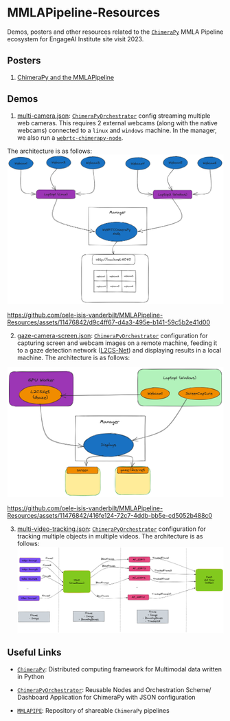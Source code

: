 # MMLAPipeline-Resources
Demos, posters and other resources related to the [`ChimeraPy`](https://github.com/oele-isis-vanderbilt/ChimeraPy.git) MMLA Pipeline ecosystem for EngageAI Institute site visit 2023.

## Posters
1. [ChimeraPy and the MMLAPipeline](./posters/ChimeraPyPoster.pdf)

## Demos
1. [multi-camera.json](./demos/multi-camera.json): [`ChimeraPyOrchestrator`](https://github.com/oele-isis-vanderbilt/ChimeraPyOrchestrator.git) config streaming multiple web cameras. This requires 2 external webcams (along with the native webcams) connected to a `linux` and `windows` machine. In the manager, we also run a [`webrtc-chimerapy-node`](https://github.com/oele-isis-vanderbilt/webrtc-chimerapy-node.git).

The architecture is as follows:
 ![multicamera.png](./images/multicamera.png)
 
 

https://github.com/oele-isis-vanderbilt/MMLAPipeline-Resources/assets/11476842/d9c4ff67-d4a3-495e-b141-59c5b2e41d00



2. [gaze-camera-screen.json](./demos/gaze-camera-screen.json): [`ChimeraPyOrchestrator`](https://github.com/oele-isis-vanderbilt/ChimeraPyOrchestrator.git) configuration for capturing screen and webcam images on a remote machine, feeding it to a gaze detection network ([L2CS-Net](https://github.com/Ahmednull/L2CS-Net)) and displaying results in a local machine. The architecture is as follows:

![gaze-detection.png](./images/gaze-detection.png)


https://github.com/oele-isis-vanderbilt/MMLAPipeline-Resources/assets/11476842/416fe124-72c7-4ddb-bb5e-cd5052b488c0



3. [multi-video-tracking.json](./demos/multi-video-tracking.json): [`ChimeraPyOrchestrator`](https://github.com/oele-isis-vanderbilt/ChimeraPyOrchestrator.git) configuration for tracking multiple objects in multiple videos. The architecture is as follows:
![multi-video-tracking.png](./images/multi-video-tracking.png)


## Useful Links
- [`ChimeraPy`](https://github.com/oele-isis-vanderbilt/ChimeraPy): Distributed computing framework for Multimodal data written in Python

- [`ChimeraPyOrchestrator`](https://github.com/oele-isis-vanderbilt/ChimeraPyOrchestrator): Reusable Nodes and Orchestration Scheme/ Dashboard Application for ChimeraPy with JSON configuration

- [`MMLAPIPE`](https://github.com/oele-isis-vanderbilt/MMLAPIPE): Repository of shareable `ChimeraPy` pipelines
